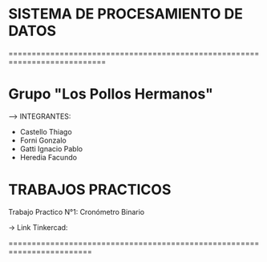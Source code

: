 #        SISTEMA DE PROCESAMIENTO DE DATOS
===========================================================================  

Grupo "Los Pollos Hermanos"
=

--> INTEGRANTES:
- Castello Thiago
- Forni Gonzalo
- Gatti Ignacio Pablo
- Heredia Facundo


TRABAJOS PRACTICOS
==================
Trabajo Practico N°1: Cronómetro Binario

-> Link Tinkercad: 

========================================================================
